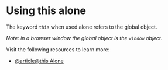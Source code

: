# Using this alone

The keyword `this` when used alone refers to the global object.

_Note: in a browser window the global object is the `window` object._

Visit the following resources to learn more:

- [@article@this Alone](https://www.w3schools.com/js/js_this.asp)
